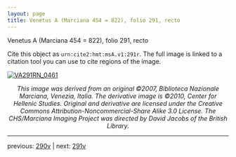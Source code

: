 ```yaml
---
layout: page
title: Venetus A (Marciana 454 = 822), folio 291, recto
---
```


Venetus A (Marciana 454 = 822), folio 291, recto

Cite this object as `urn:cite2:hmt:msA.v1:291r`.  The full image is linked to a citation tool you can use to cite regions of the image.

[![VA291RN_0461](http://www.homermultitext.org/iipsrv?IIIF=/project/homer/pyramidal/deepzoom/hmt/vaimg/2017a/VA291RN_0461.tif/full/800,/0/default.jpg)](http://www.homermultitext.org/ict2/?urn=urn:cite2:hmt:vaimg.2017a:VA291RN_0461) 

<p style="text-align: center; font-style: italic;">This image was derived from an original ©2007, Biblioteca Nazionale Marciana, Venezia, Italia. The derivative image is ©2010, Center for Hellenic Studies. Original and derivative are licensed under the Creative Commons Attribution-Noncommercial-Share Alike 3.0 License. The CHS/Marciana Imaging Project was directed by David Jacobs of the British Library.</p>

---

previous: [290v](../290v/) | next: [291v](../291v/)